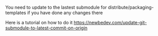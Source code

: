 You need to update to the lastest submodule for distribute/packaging-templates if you have done any changes there

Here is a tutorial on how to do it https://newbedev.com/update-git-submodule-to-latest-commit-on-origin

